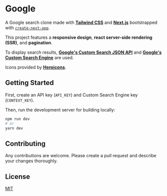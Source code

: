 # Google

A Google search clone made with [**Tailwind CSS**](https://tailwindcss.com/) and [**Next.js**](https://nextjs.org/) bootstrapped with [`create-next-app`](https://github.com/vercel/next.js/tree/canary/packages/create-next-app). 

This project features a **responsive design**, **react server-side rendering (SSR)**, and **pagination**.

To display search results, [**Google's Custom Search JSON API**](https://developers.google.com/custom-search/v1/introduction#identify_your_application_to_google_with_api_key) and [**Google's Custom Search Engine**](https://cse.google.com/) are used.

Icons provided by [**Heroicons**](https://heroicons.com/).

## Getting Started

First, create an API key (`API_KEY`) and Custom Search Engine key (`CONTEXT_KEY`).

Then, run the development server for building locally:

```bash
npm run dev
# or
yarn dev
```

## Contributing
Any contributions are welcome. Please create a pull request and describe your changes thoroughly.

## License
[MIT](https://choosealicense.com/licenses/mit/)